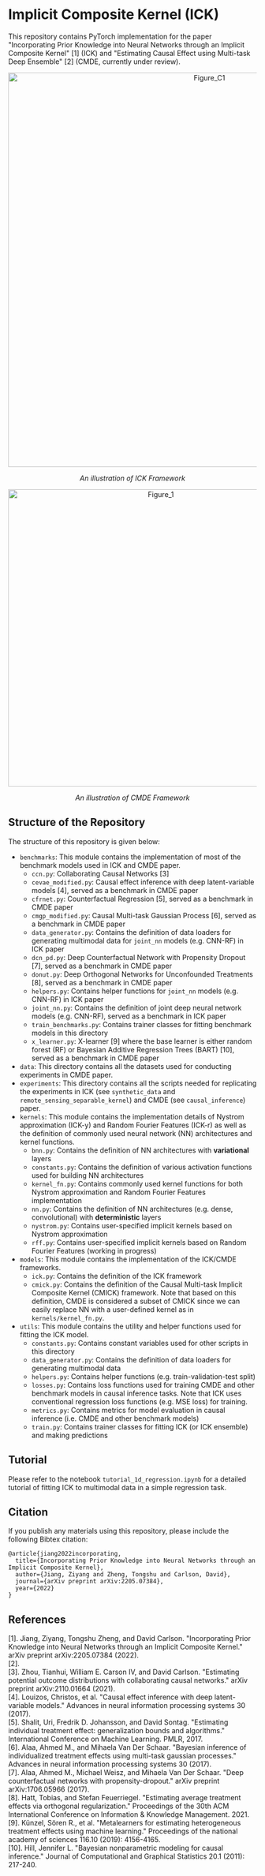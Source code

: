 # Implicit Composite Kernel (ICK)

This repository contains PyTorch implementation for the paper "Incorporating Prior Knowledge into Neural Networks through an Implicit Composite Kernel" [1] (ICK) and "Estimating Causal Effect using Multi-task Deep Ensemble" [2] (CMDE, currently under review).

<p align="center">
  <img width="800" alt="Figure_C1" src="https://user-images.githubusercontent.com/45862046/167158033-ff7357c1-5bbd-4a24-9689-f280db1037f2.png">
</p>
<p align="center">
  <em>An illustration of ICK Framework</em>
</p>

<p align="center">
  <img width="603" alt="Figure_1" src="https://user-images.githubusercontent.com/45862046/211047479-94c50d8d-0044-4486-92c3-338c060e9464.png">
</p>
<p align="center">
  <em>An illustration of CMDE Framework</em>
</p>

## Structure of the Repository
The structure of this repository is given below:
- `benchmarks`: This module contains the implementation of most of the benchmark models used in ICK and CMDE paper.
  - `ccn.py`: Collaborating Causal Networks [3]
  - `cevae_modified.py`: Causal effect inference with deep latent-variable models [4], served as a benchmark in CMDE paper
  - `cfrnet.py`: Counterfactual Regression [5], served as a benchmark in CMDE paper
  - `cmgp_modified.py`: Causal Multi-task Gaussian Process [6], served as a benchmark in CMDE paper
  - `data_generator.py`: Contains the definition of data loaders for generating multimodal data for `joint_nn` models (e.g. CNN-RF) in ICK paper
  - `dcn_pd.py`: Deep Counterfactual Network with Propensity Dropout [7], served as a benchmark in CMDE paper
  - `donut.py`: Deep Orthogonal Networks for Unconfounded Treatments [8], served as a benchmark in CMDE paper
  - `helpers.py`: Contains helper functions for `joint_nn` models (e.g. CNN-RF) in ICK paper
  - `joint_nn.py`: Contains the definition of joint deep neural network models (e.g. CNN-RF), served as a benchmark in ICK paper
  - `train_benchmarks.py`: Contains trainer classes for fitting benchmark models in this directory
  - `x_learner.py`: X-learner [9] where the base learner is either random forest (RF) or Bayesian Additive Regression Trees (BART) [10], served as a benchmark in CMDE paper
- `data`: This directory contains all the datasets used for conducting experiments in CMDE paper.
- `experiments`: This directory contains all the scripts needed for replicating the experiments in ICK (see `synthetic_data` and `remote_sensing_separable_kernel`) and CMDE (see `causal_inference`) paper.
- `kernels`: This module contains the implementation details of Nystrom approximation (ICK-y) and Random Fourier Features (ICK-r) as well as the definition of commonly used neural network (NN) architectures and kernel functions.
  - `bnn.py`: Contains the definition of NN architectures with **variational** layers
  - `constants.py`: Contains the definition of various activation functions used for building NN architectures
  - `kernel_fn.py`: Contains commonly used kernel functions for both Nystrom approximation and Random Fourier Features implementation
  - `nn.py`: Contains the definition of NN architectures (e.g. dense, convolutional) with **deterministic** layers
  - `nystrom.py`: Contains user-specified implicit kernels based on Nystrom approximation
  - `rff.py`: Contains user-specified implicit kernels based on Random Fourier Features (working in progress)
- `models`: This module contains the implementation of the ICK/CMDE frameworks.
  - `ick.py`: Contains the definition of the ICK framework
  - `cmick.py`: Contains the definition of the Causal Multi-task Implicit Composite Kernel (CMICK) framework. Note that based on this definition, CMDE is considered a subset of CMICK since we can easily replace NN with a user-defined kernel as in `kernels/kernel_fn.py`.
- `utils`: This module contains the utility and helper functions used for fitting the ICK model.
  - `constants.py`: Contains constant variables used for other scripts in this directory
  - `data_generator.py`: Contains the definition of data loaders for generating multimodal data
  - `helpers.py`: Contains helper functions (e.g. train-validation-test split)
  - `losses.py`: Contains loss functions used for training CMDE and other benchmark models in causal inference tasks. Note that ICK uses conventional regression loss functions (e.g. MSE loss) for training.
  - `metrics.py`: Contains metrics for model evaluation in causal inference (i.e. CMDE and other benchmark models)
  - `train.py`: Contains trainer classes for fitting ICK (or ICK ensemble) and making predictions

## Tutorial
Please refer to the notebook `tutorial_1d_regression.ipynb` for a detailed tutorial of fitting ICK to multimodal data in a simple regression task. 

## Citation
If you publish any materials using this repository, please include the following Bibtex citation:
```
@article{jiang2022incorporating,
  title={Incorporating Prior Knowledge into Neural Networks through an Implicit Composite Kernel},
  author={Jiang, Ziyang and Zheng, Tongshu and Carlson, David},
  journal={arXiv preprint arXiv:2205.07384},
  year={2022}
}
```

## References
[1]. Jiang, Ziyang, Tongshu Zheng, and David Carlson. "Incorporating Prior Knowledge into Neural Networks through an Implicit Composite Kernel." arXiv preprint arXiv:2205.07384 (2022). <br />
[2]. <br />
[3]. Zhou, Tianhui, William E. Carson IV, and David Carlson. "Estimating potential outcome distributions with collaborating causal networks." arXiv preprint arXiv:2110.01664 (2021). <br />
[4]. Louizos, Christos, et al. "Causal effect inference with deep latent-variable models." Advances in neural information processing systems 30 (2017). <br />
[5]. Shalit, Uri, Fredrik D. Johansson, and David Sontag. "Estimating individual treatment effect: generalization bounds and algorithms." International Conference on Machine Learning. PMLR, 2017. <br />
[6]. Alaa, Ahmed M., and Mihaela Van Der Schaar. "Bayesian inference of individualized treatment effects using multi-task gaussian processes." Advances in neural information processing systems 30 (2017). <br />
[7]. Alaa, Ahmed M., Michael Weisz, and Mihaela Van Der Schaar. "Deep counterfactual networks with propensity-dropout." arXiv preprint arXiv:1706.05966 (2017). <br />
[8]. Hatt, Tobias, and Stefan Feuerriegel. "Estimating average treatment effects via orthogonal regularization." Proceedings of the 30th ACM International Conference on Information & Knowledge Management. 2021. <br />
[9]. Künzel, Sören R., et al. "Metalearners for estimating heterogeneous treatment effects using machine learning." Proceedings of the national academy of sciences 116.10 (2019): 4156-4165. <br />
[10]. Hill, Jennifer L. "Bayesian nonparametric modeling for causal inference." Journal of Computational and Graphical Statistics 20.1 (2011): 217-240. <br />
